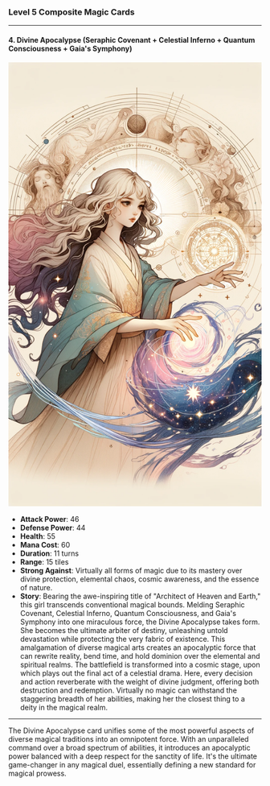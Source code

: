 ### Level 5 Composite Magic Cards

---

#### 4. Divine Apocalypse (Seraphic Covenant + Celestial Inferno + Quantum Consciousness + Gaia's Symphony)

![Architect of Heaven and Earth](./ArchitectofHeavenandEarth.png)

- **Attack Power**: 46
- **Defense Power**: 44
- **Health**: 55
- **Mana Cost**: 60
- **Duration**: 11 turns
- **Range**: 15 tiles
- **Strong Against**: Virtually all forms of magic due to its mastery over divine protection, elemental chaos, cosmic awareness, and the essence of nature.
- **Story**: Bearing the awe-inspiring title of "Architect of Heaven and Earth," this girl transcends conventional magical bounds. Melding Seraphic Covenant, Celestial Inferno, Quantum Consciousness, and Gaia's Symphony into one miraculous force, the Divine Apocalypse takes form. She becomes the ultimate arbiter of destiny, unleashing untold devastation while protecting the very fabric of existence. This amalgamation of diverse magical arts creates an apocalyptic force that can rewrite reality, bend time, and hold dominion over the elemental and spiritual realms. The battlefield is transformed into a cosmic stage, upon which plays out the final act of a celestial drama. Here, every decision and action reverberate with the weight of divine judgment, offering both destruction and redemption. Virtually no magic can withstand the staggering breadth of her abilities, making her the closest thing to a deity in the magical realm.

---

The Divine Apocalypse card unifies some of the most powerful aspects of diverse magical traditions into an omnipotent force. With an unparalleled command over a broad spectrum of abilities, it introduces an apocalyptic power balanced with a deep respect for the sanctity of life. It's the ultimate game-changer in any magical duel, essentially defining a new standard for magical prowess.